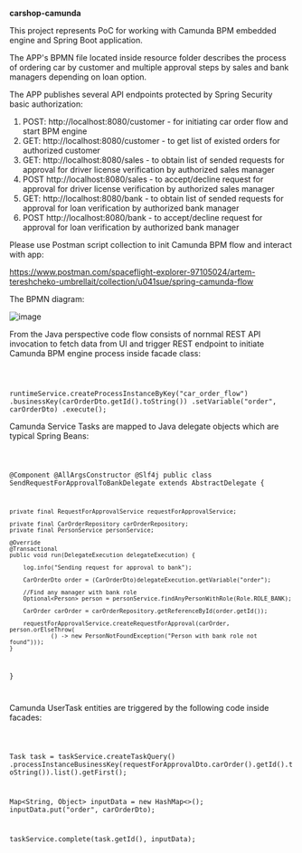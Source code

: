 <b>carshop-camunda</b>

This project represents PoC for working with Camunda BPM embedded engine and Spring Boot application. 

The APP's BPMN file located inside resource folder describes the process of ordering car by customer 
and multiple approval steps by sales and bank managers depending on loan option.

The APP publishes several API endpoints protected by Spring Security basic authorization:

1. POST: http://localhost:8080/customer - for initiating car order flow and start BPM engine
2. GET: http://localhost:8080/customer - to get list of existed orders for authorized customer
3. GET: http://localhost:8080/sales - to obtain list of sended requests for approval for driver license verification by authorized sales manager
4. POST http://localhost:8080/sales - to accept/decline request for approval for driver license verification by authorized sales manager
5. GET: http://localhost:8080/bank - to obtain list of sended requests for approval for loan verification by authorized bank manager
4. POST http://localhost:8080/bank - to accept/decline request for approval for loan verification by authorized bank manager

Please use Postman script collection to init Camunda BPM flow and interact with app:

https://www.postman.com/spaceflight-explorer-97105024/artem-tereshcheko-umbrellait/collection/u041sue/spring-camunda-flow

The BPMN diagram:
   
![image](https://github.com/user-attachments/assets/dd80a1cb-9fac-4ddd-ac45-78e6a2ea4f0d)

From the Java perspective code flow consists of nornmal REST API invocation to fetch data from UI and  trigger REST endpoint to initiate 
Camunda BPM engine process inside facade class:

<code>
   
runtimeService.createProcessInstanceByKey("car_order_flow")
                .businessKey(carOrderDto.getId().toString())
                .setVariable("order", carOrderDto)
                .execute();
</code>


Camunda Service Tasks are mapped to Java delegate objects which are typical Spring Beans:


<code>
   
@Component
@AllArgsConstructor
@Slf4j
public class SendRequestForApprovalToBankDelegate extends AbstractDelegate {

    private final RequestForApprovalService requestForApprovalService;

    private final CarOrderRepository carOrderRepository;
    private final PersonService personService;

    @Override
    @Transactional
    public void run(DelegateExecution delegateExecution) {

        log.info("Sending request for approval to bank");

        CarOrderDto order = (CarOrderDto)delegateExecution.getVariable("order");

        //Find any manager with bank role
        Optional<Person> person = personService.findAnyPersonWithRole(Role.ROLE_BANK);

        CarOrder carOrder = carOrderRepository.getReferenceById(order.getId());

        requestForApprovalService.createRequestForApproval(carOrder, person.orElseThrow(
                () -> new PersonNotFoundException("Person with bank role not found")));
    }
}

</code>


Camunda UserTask entities are triggered by the following code inside facades:



<code>

Task task = taskService.createTaskQuery()
                .processInstanceBusinessKey(requestForApprovalDto.carOrder().getId().toString()).list().getFirst();

Map<String, Object> inputData = new HashMap<>();
inputData.put("order", carOrderDto);

taskService.complete(task.getId(), inputData);


</code>


